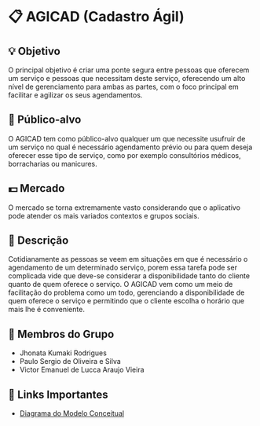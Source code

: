 # 📋 AGICAD (Cadastro Ágil)

## 💡 Objetivo
O principal objetivo é criar uma ponte segura entre pessoas que oferecem um serviço e pessoas que necessitam deste serviço, oferecendo um alto nível de gerenciamento para ambas as partes, com o foco principal em facilitar e agilizar os seus agendamentos.

## 🎯 Público-alvo
O AGICAD tem como público-alvo qualquer um que necessite usufruir de um serviço no qual é necessário agendamento prévio ou para quem deseja oferecer esse tipo de serviço, como por exemplo consultórios médicos, borracharias ou manicures. 

## 💵 Mercado
O mercado se torna extremamente vasto considerando que o aplicativo pode atender os mais variados contextos e grupos sociais.

## 📝 Descrição
Cotidianamente as pessoas se veem em situações em que é necessário o agendamento de um determinado serviço, porem essa tarefa pode ser complicada vide que deve-se considerar a disponibilidade tanto do cliente quanto de quem oferece o serviço. O AGICAD vem como um meio de facilitação do problema como um todo, gerenciando a disponibilidade de quem oferece o serviço e permitindo que o cliente escolha o horário que mais lhe é conveniente.

## 👥 Membros do Grupo
- Jhonata Kumaki Rodrigues
- Paulo Sergio de Oliveira e Silva
- Victor Emanuel de Lucca Araujo Vieira

## 🔗 Links Importantes
- [Diagrama do Modelo Conceitual](https://github.com/Paulo092/CadastroAgil-AGICAD/tree/main/ModeloConceitual)
